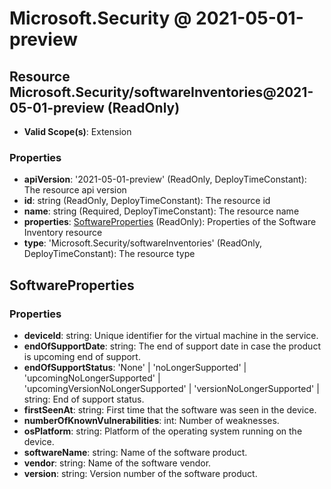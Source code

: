 # Microsoft.Security @ 2021-05-01-preview

## Resource Microsoft.Security/softwareInventories@2021-05-01-preview (ReadOnly)
* **Valid Scope(s)**: Extension
### Properties
* **apiVersion**: '2021-05-01-preview' (ReadOnly, DeployTimeConstant): The resource api version
* **id**: string (ReadOnly, DeployTimeConstant): The resource id
* **name**: string (Required, DeployTimeConstant): The resource name
* **properties**: [SoftwareProperties](#softwareproperties) (ReadOnly): Properties of the Software Inventory resource
* **type**: 'Microsoft.Security/softwareInventories' (ReadOnly, DeployTimeConstant): The resource type

## SoftwareProperties
### Properties
* **deviceId**: string: Unique identifier for the virtual machine in the service.
* **endOfSupportDate**: string: The end of support date in case the product is upcoming end of support.
* **endOfSupportStatus**: 'None' | 'noLongerSupported' | 'upcomingNoLongerSupported' | 'upcomingVersionNoLongerSupported' | 'versionNoLongerSupported' | string: End of support status.
* **firstSeenAt**: string: First time that the software was seen in the device.
* **numberOfKnownVulnerabilities**: int: Number of weaknesses.
* **osPlatform**: string: Platform of the operating system running on the device.
* **softwareName**: string: Name of the software product.
* **vendor**: string: Name of the software vendor.
* **version**: string: Version number of the software product.

